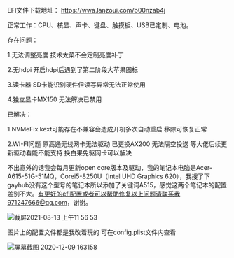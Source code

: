
EFI文件下载地址： https://wwa.lanzoui.com/b00nzab4j 

正常工作：CPU、核显、声卡、键盘、触摸板、USB已定制、电池。

存在问题：

1.无法调整亮度 技术太菜不会定制亮度补丁

2.无hdpi 开启hdpi后遇到了第二阶段大苹果图标

3.读卡器 SD卡能识别硬件但读写异常无法正常使用

4.独立显卡MX150 无法解决已禁用

已解决：

1.NVMeFix.kext可能存在不兼容会造成开机多次自动重启 移除可恢复正常

2.WI-FI问题 原高通无线网卡无法驱动 已更换AX200 无法隔空投送 等大佬后续更新驱动看能不能支持 换白果免驱网卡可以解决

不出意外的话我会每月更新open core版本及驱动，我的笔记本电脑是Acer-A615-51G-51MQ，Corei5-8250U（Intel UHD Graphics 620），我搜了下gayhub没有这个型号的笔记本所以添加了关键词A515，感觉这两个笔记本的配置差别不大。有更好的efi配置或者可以帮助修复以上问题请联系我971247666@qq.com，谢谢。

![截屏2021-08-13 上午11 56 53](https://user-images.githubusercontent.com/67421836/129302893-6cb3954e-9356-4dc9-80e0-000f0ea93af2.png)

图片上的配置文件都是我改着玩的 可在config.plist文件内查看

![屏幕截图 2020-12-09 163158](https://user-images.githubusercontent.com/67421836/129293568-424256ba-1b45-428f-8a57-f515ef3cb905.png)
